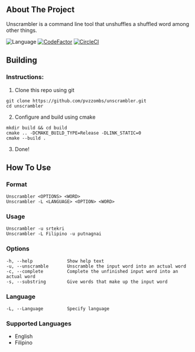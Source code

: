 ## About The Project
Unscrambler is a command line tool that unshuffles a shuffled word among other things.

![Language](https://img.shields.io/badge/Language-C%2B%2B%0A-success.svg)
[![CodeFactor](https://www.codefactor.io/repository/github/pvzzombs/unscrambler/badge)](https://www.codefactor.io/repository/github/pvzzombs/unscrambler)
[![CircleCI](https://dl.circleci.com/status-badge/img/gh/pvzzombs/unscrambler/tree/main.svg?style=svg)](https://dl.circleci.com/status-badge/redirect/gh/pvzzombs/unscrambler/tree/main)

## Building  

### Instructions: 
1. Clone this repo using git
```
git clone https://github.com/pvzzombs/unscrambler.git
cd unscrambler
```
2. Configure and build using cmake
```
mkdir build && cd build
cmake .. -DCMAKE_BUILD_TYPE=Release -DLINK_STATIC=0
cmake --build .
```
3. Done!

## How To Use
### Format
```
Unscrambler <OPTIONS> <WORD>
Unscrambler -L <LANGUAGE> <OPTION> <WORD>
```
### Usage
```
Unscrambler -u srtekri
Unscrambler -L Filipino -u putnagnai
```
### Options
```
-h, --help             Show help text
-u, --unscramble       Unscramble the input word into an actual word
-c, --complete         Complete the unfinished input word into an actual word
-s, --substring        Give words that make up the input word
```
### Language
```
-L, --Language         Specify language
```
### Supported Languages
* English
* Filipino





